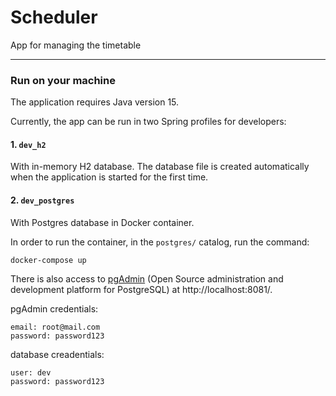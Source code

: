 # Scheduler

App for managing the timetable

---

### Run on your machine

The application requires Java version 15.

Currently, the app can be run in two Spring profiles for developers:

#### 1. `dev_h2`

With in-memory H2 database. The database file is created automatically when the application is started for the first time.

#### 2. `dev_postgres`

With Postgres database in Docker container. 
    
In order to run the container, in the `postgres/` catalog, run the command:

    docker-compose up

There is also access to [pgAdmin](https://www.pgadmin.org/) (Open Source administration and development platform for PostgreSQL) at http://localhost:8081/.

pgAdmin credentials:

    email: root@mail.com
    password: password123

database creadentials:

    user: dev
    password: password123
